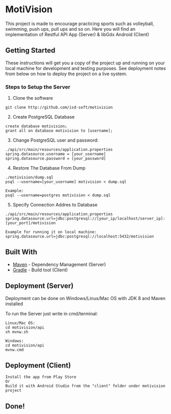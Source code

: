 # MotiVision

This project is made to encourage practicing sports such as volleyball, swimming, push ups, pull ups and so on.
Here you will find an implementation of Restful API App (Server) & libGdx Android (Client)

## Getting Started

These instructions will get you a copy of the project up and running on your local machine for development and testing purposes. See deployment notes from below on how to deploy the project on a live system.

### Steps to Setup the Server

1. Clone the software

```
git clone http://github.com/isd-soft/motivision
```

2. Create PostgreSQL Database

```
create database motivision;
grant all on database motivision to [username];
```

3. Change PostgreSQL user and password:

```
./api/src/main/resources/application.properties
spring.datasource.username = [your_username]
spring.datasource.password = [your_password]
```

4. Restore The Database From Dump

```
./motivision/dump.sql
psql --username=[your_username] motivision < dump.sql

Example:
psql --username=postgres motivision < dump.sql
```

5. Specify Connection Addres to Database

```
./api/src/main/resources/application.properties
spring.datasource.url=jdbc:postgresql://[your_ip/localhost/server_ip]:[your_port]/motivision

Example for running it on local machine:
spring.datasource.url=jdbc:postgresql://localhost:5432/motivision
```

## Built With

* [Maven](https://maven.apache.org/) - Dependency Management (Server)
* [Gradle](https://gradle.org/) - Build tool (Client)

## Deployment (Server)

Deployment can be done on Windows/Linux/Mac OS with JDK 8 and Maven installed

To run the Server just write in cmd/terminal:

```
Linux/Mac OS:
cd motivision/api
sh mvnw.sh

Windows:
cd motivision/api
mvnw.cmd
```

## Deployment (Client)

```
Install the app from Play Store
Or
Build it with Android Studio from the "client" folder under motivision project
```

## Done!
